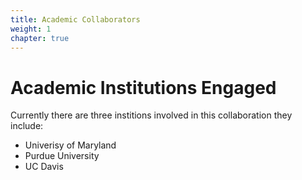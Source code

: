 ```yaml
---
title: Academic Collaborators
weight: 1
chapter: true
---
```


# Academic Institutions Engaged

Currently there are three institions involved in this collaboration they include:

- Univerisy of Maryland
- Purdue University
- UC Davis